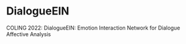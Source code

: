 # DialogueEIN
COLING 2022: DialogueEIN: Emotion Interaction Network for Dialogue Affective Analysis
